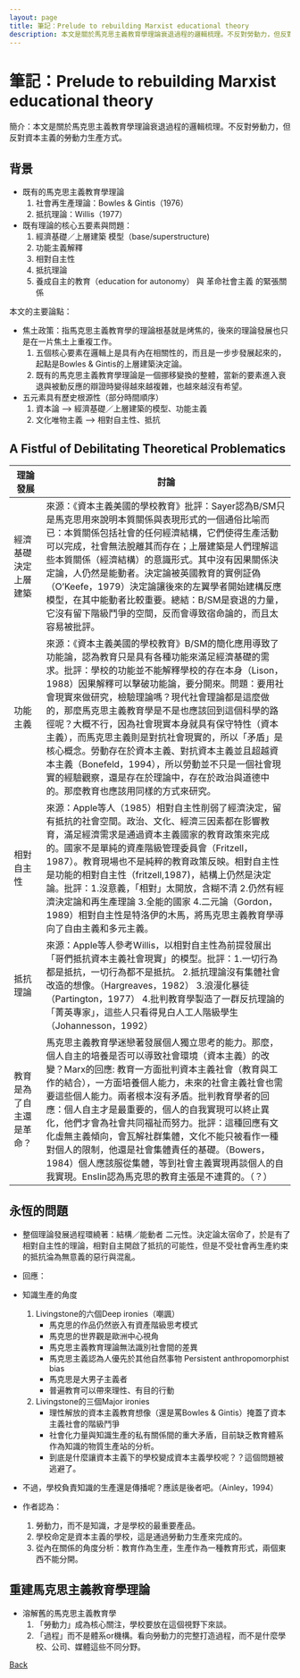 ```yaml
---
layout: page
title: 筆記：Prelude to rebuilding Marxist educational theory
description: 本文是關於馬克思主義教育學理論衰退過程的邏輯梳理。不反對勞動力，但反對資本主義的勞動力生產方式。
---
```


# 筆記：Prelude to rebuilding Marxist educational theory

簡介：本文是關於馬克思主義教育學理論衰退過程的邏輯梳理。不反對勞動力，但反對資本主義的勞動力生產方式。

## 背景

* 既有的馬克思主義教育學理論
	1. 社會再生產理論：Bowles & Gintis（1976）
	2. 抵抗理論：Willis（1977）
* 既有理論的核心五要素與問題：
	1. 經濟基礎／上層建築 模型（base/superstructure) 
	2. 功能主義解釋
	3. 相對自主性
	4. 抵抗理論
	5. 養成自主的教育（education for autonomy） 與 革命社會主義 的緊張關係

本文的主要論點：

* 焦土政策：指馬克思主義教育學的理論根基就是烤焦的，後來的理論發展也只是在一片焦土上重複工作。
	1. 五個核心要素在邏輯上是具有內在相關性的，而且是一步步發展起來的，起點是Bowles & Gintis的上層建築決定論。
	2. 既有的馬克思主義教育學理論是一個挪移變換的整體，當新的要素進入衰退與被動反應的辯證時變得越來越複雜，也越來越沒有希望。
* 五元素具有歷史根源性（部分時間順序）
	1. 資本論 —> 經濟基礎／上層建築的模型、功能主義
	2. 文化唯物主義 —> 相對自主性、抵抗

## A Fistful of Debilitating Theoretical Problematics


| 理論發展                 | 討論                                                                                                                                                                                                                                                                                                                                                                                                                                                                                                                                                                                                                            |
|--------------------------|---------------------------------------------------------------------------------------------------------------------------------------------------------------------------------------------------------------------------------------------------------------------------------------------------------------------------------------------------------------------------------------------------------------------------------------------------------------------------------------------------------------------------------------------------------------------------------------------------------------------------------|
| 經濟基礎決定上層建築     | 來源：《資本主義美國的學校教育》批評：Sayer認為B/SM只是馬克思用來說明本質關係與表現形式的一個通俗比喻而已：本質關係包括社會的任何經濟結構，它們使得生產活動可以完成，社會無法脫離其而存在；上層建築是人們理解這些本質關係（經濟結構）的意識形式。其中沒有因果關係決定論，人仍然是能動者。決定論被英國教育的實例証偽（O’Keefe，1979）決定論讓後來的左翼學者開始建構反應模型，在其中能動者比較重要。總結：B/SM是衰退的力量，它沒有留下階級鬥爭的空間，反而會導致宿命論的，而且太容易被批評。                                                                                                                                      |
| 功能主義                 | 來源：《資本主義美國的學校教育》B/SM的簡化應用導致了功能論，認為教育只是具有各種功能來滿足經濟基礎的需求。批評：學校的功能並不能解釋學校的存在本身（Lison，1988）因果解釋可以擊破功能論，要分開來。問題：要用社會現實來做研究，檢驗理論嗎？現代社會理論都是這麼做的，那麼馬克思主義教育學是不是也應該回到這個科學的路徑呢？大概不行，因為社會現實本身就具有保守特性（資本主義），而馬克思主義則是對抗社會現實的，所以「矛盾」是核心概念。勞動存在於資本主義、對抗資本主義並且超越資本主義（Bonefeld，1994），所以勞動並不只是一個社會現實的經驗觀察，還是存在於理論中，存在於政治與道德中的。那麼教育也應該用同樣的方式來研究。 |
| 相對自主性               | 來源：Apple等人（1985）相對自主性削弱了經濟決定，留有抵抗的社會空間。政治、文化、經濟三因素都在影響教育，滿足經濟需求是通過資本主義國家的教育政策來完成的。國家不是單純的資產階級管理委員會（Fritzell，1987）。教育現場也不是純粹的教育政策反映。相對自主性是功能的相對自主性（fritzell,1987)，結構上仍然是決定論。批評：1.沒意義，「相對」太開放，含糊不清 2.仍然有經濟決定論和再生產理論 3.全能的國家 4.二元論（Gordon，1989）相對自主性是特洛伊的木馬，將馬克思主義教育學導向了自由主義和多元主義。                                                                                                                          |
| 抵抗理論                 | 來源：Apple等人參考Willis，以相對自主性為前提發展出「哥們抵抗資本主義社會現實」的模型。批評：1.一切行為都是抵抗，一切行為都不是抵抗。 2.抵抗理論沒有集體社會改造的想像。（Hargreaves，1982） 3.浪漫化暴徒（Partington，1977） 4.批判教育學製造了一群反抗理論的「菁英專家」，這些人只看得見白人工人階級學生（Johannesson，1992）                                                                                                                                                                                                                                                                                                 |
| 教育是為了自主還是革命？ | 馬克思主義教育學迷戀著發展個人獨立思考的能力。那麼，個人自主的培養是否可以導致社會環境（資本主義）的改變？Marx的回應: 教育一方面批判資本主義社會（教育與工作的結合），一方面培養個人能力，未來的社會主義社會也需要這些個人能力。兩者根本沒有矛盾。批判教育學者的回應：個人自主才是最重要的，個人的自我實現可以終止異化，他們才會為社會共同福祉而努力。批評：這種回應有文化虛無主義傾向，會瓦解社群集體，文化不能只被看作一種對個人的限制，他還是社會集體責任的基礎。（Bowers，1984）個人應該服從集體，等到社會主義實現再談個人的自我實現。Enslin認為馬克思的教育主張是不連貫的。（？）                                          |

## 永恆的問題

* 整個理論發展過程環繞著：結構／能動者 二元性。決定論太宿命了，於是有了相對自主性的理論，相對自主開啟了抵抗的可能性，但是不受社會再生產約束的抵抗淪為無意義的惡行與混亂。

* 回應：

* 知識生產的角度
	1. Livingstone的六個Deep ironies（嘲諷）  
		* 馬克思的作品仍然嵌入有資產階級思考模式
		* 馬克思的世界觀是歐洲中心視角
		* 馬克思主義教育理論無法識別社會間的差異
		* 馬克思主義認為人優先於其他自然事物 Persistent anthropomorphist bias 
		* 馬克思是大男子主義者
		* 普遍教育可以帶來理性、有目的行動
	2. Livingstone的三個Major ironies
		* 理性解放的資本主義教育想像（還是罵Bowles & Gintis）掩蓋了資本主義社會的階級鬥爭
		* 社會化力量與知識生產的私有關係間的重大矛盾，目前缺乏教育體系作為知識的物質生產站的分析。
		* 到底是什麼讓資本主義下的學校變成資本主義學校呢？？這個問題被逃避了。
* 不過，學校負責知識的生產還是傳播呢？應該是後者吧。（Ainley，1994）
* 作者認為：
	1. 勞動力，而不是知識，才是學校的最重要產品。
	2. 學校命定是資本主義的學校，這是通過勞動力生產來完成的。
	3. 從內在關係的角度分析：教育作為生產，生產作為一種教育形式，兩個東西不能分開。

## 重建馬克思主義教育學理論
* 溶解舊的馬克思主義教育學
	1. 「勞動力」成為核心關注，學校要放在這個視野下來談。
	2. 「過程」而不是體系or機構。看向勞動力的完整打造過程，而不是什麼學校、公司、媒體這些不同分野。

[Back](https://b614103080.github.io/)
